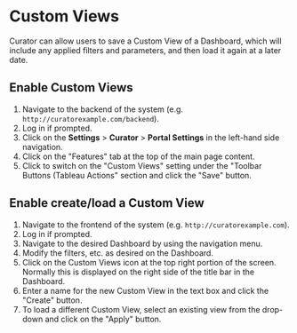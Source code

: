 # Custom Views

Curator can allow users to save a Custom View of a Dashboard, which will include any applied filters and parameters, and
then load it again at a later date.

## Enable Custom Views

1. Navigate to the backend of the system (e.g. `http://curatorexample.com/backend`).
2. Log in if prompted.
3. Click on the **Settings** > **Curator** > **Portal Settings** in the left-hand side navigation.
4. Click on the "Features" tab at the top of the main page content.
5. Click to switch on the "Custom Views" setting under the "Toolbar Buttons (Tableau Actions" section and click the
"Save" button.

## Enable create/load a Custom View

1. Navigate to the frontend of the system (e.g. `http://curatorexample.com`).
2. Log in if prompted.
3. Navigate to the desired Dashboard by using the navigation menu.
4. Modify the filters, etc. as desired on the Dashboard.
5. Click on the Custom Views icon at the top right portion of the screen. Normally this is displayed on the right side
of the title bar in the Dashboard.
6. Enter a name for the new Custom View in the text box and click the "Create" button.
7. To load a different Custom View, select an existing view from the drop-down and click on the "Apply" button.
